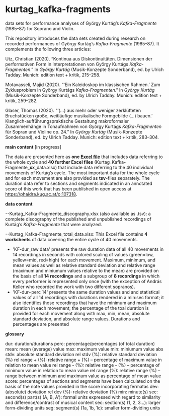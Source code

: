 # kurtag_kafka-fragments
data sets for performance analyses of György Kurtág’s *Kafka-Fragmente* (1985–87) for Soprano and Violin.

This repository introduces the data sets created during research on recorded performances of György Kurtág’s *Kafka-Fragmente* (1985–87). It complements the following three articles:

Utz, Christian (2020). “Kontinua aus Diskontinuitäten. Dimensionen der performativen Form in Interpretationen von György Kurtágs *Kafka-Fragmenten*.” In *György Kurtág* (Musik-Konzepte Sonderband), ed. by Ulrich Tadday. Munich: edition text + kritik, 215–258. 

Motavasseli, Majid (2020). “‘Ein Kaleidoskop im klassischen Rahmen.’ Zum Zyklusproblem in György Kurtágs *Kafka-Fragmenten*.” In *György Kurtág* (Musik-Konzepte Sonderband), ed. by Ulrich Tadday. Munich: edition text + kritik, 259–282. 

Glaser, Thomas (2020). “‘(…) aus mehr oder weniger zerklüfteten Bruchstücken große, weitläufige musikalische Formgebilde (…) bauen.’ Klanglich-aufführungspraktische Gestaltung makroformaler Zusammenhänge in Tonaufnahmen von György Kurtágs *Kafka-Fragmenten* für Sopran und Violine op. 24.” In *György Kurtág* (Musik-Konzepte Sonderband), ed. by Ulrich Tadday. Munich: edition text + kritik, 283–304. 

**main content** [in progress]

The data are presented here as **one [Excel file](Kurtag_Kafka-Fragmente_total_data.xlsx)** that includes data referring to the whole cycle and **40 further Excel files** (Kurtag_Kafka-Fragmente_**xx**_data.xlsx) that include data referring to the 40 individual movements of Kurtág’s cycle. The most important data for the whole cycle and for each movement are also provided as **tsv**-files separately. The duration data refer to sections and segments indicated in an annotated score of this work that has been published in open access at https://phaidra.kug.ac.at/o:107318.

**data content**

--Kurtag_Kafka-Fragmente_discography.xlsx (also available as .tsv): a complete discography of the published and unpublished recordings of Kurtág’s *Kafka-Fragmente* that were analyzed.

--Kurtag_Kafka-Fragmente_total_data.xlsx: This Excel file contains **4 worksheets** of data covering the entire cycle of 40 movements. 
* 'KF-dur_raw data' presents the raw duration data of all 40 movements in 14 recordings in seconds with colored scaling of values (green=low, yellow=mid, red=high) for each movement. Maximum, minimum, and mean values as well as relative standard deviation and relative range (maximum and miniumum values relative to the mean) are provided on the basis of all **14 recordings** and a subgroup of **8 recordings** in which every performer is represented only once (with the exception of András Keller who recorded the work with two different sopranos).
* 'KF-dur+perc 14' presents the same duration values and and statistical values of all 14 recordings with durations rendered in a min:sec format; it also identifies those recordings that have the minimum and maximum duration in each movement; the percentage of the toal duration is provided for each movement along with max, min, mean, absolute standard deviation, and absolute range values. Durations and percentages are presented


**glossary**

dur: duration/durations
perc: percentage/percentages (of total duration) 
mean: mean (average) value
max: maximum value
min: miniumum value 
abs stdv: absolute standard deviation
rel stdv (%): relative standard deviation (%)
rel range + (%): relative range + (%) – percentage of maximum value in relation to mean value
rel range - (%): relative range - (%) – percentage of minimum value in relation to mean value
rel range (%): relative range (%) – range between minimum and maximum value as percentage of mean value
score: percentages of sections and segments have been calculated on the basis of the note values provided in the score incorporating fermatas
dev: (absolute) deviation
rel dev (%): relative deviation (%)
min: minute(s)
sec: second(s)
part(s) (A, B, A'): formal units expressed with regard to similarity and difference/contrast of musical content
sec: section(s) (1, 2, 3…): larger form-dividing units
seg: segment(s) (1a, 1b, 1c): smaller form-dividing units


